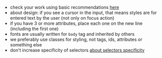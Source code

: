 - check your work using basic recommendations [here](https://github.com/mate-academy/layout_colored-blocks/blob/master/checklist.md)
- about design: if you see a cursor in the input, that means styles are for entered text by the user (not only on focus action)
- if you have 3 or more attributes, place each one on the new line (including the first one)
- fonts are usually written for `body` tag and inherited by others
- we preferably use classes for styling, not tags, ids, attributes or something else
- don't increase specificity of selectors [about selectors specificity](https://www.w3schools.com/css/css_specificity.asp)
